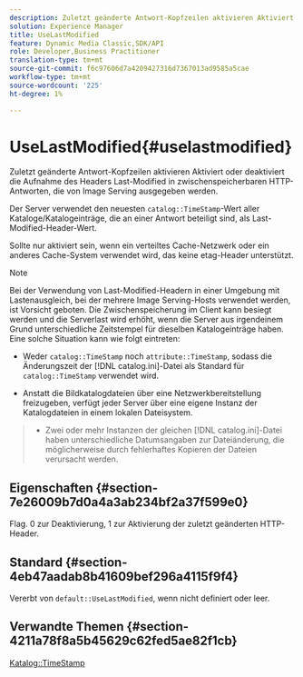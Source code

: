 ```yaml
---
description: Zuletzt geänderte Antwort-Kopfzeilen aktivieren Aktiviert oder deaktiviert die Aufnahme des Headers Last-Modified in zwischenspeicherbaren HTTP-Antworten, die von Image Serving ausgegeben werden.
solution: Experience Manager
title: UseLastModified
feature: Dynamic Media Classic,SDK/API
role: Developer,Business Practitioner
translation-type: tm+mt
source-git-commit: f6c97606d7a4209427316d7367013ad9585a5cae
workflow-type: tm+mt
source-wordcount: '225'
ht-degree: 1%

---
```



# UseLastModified{#uselastmodified}

Zuletzt geänderte Antwort-Kopfzeilen aktivieren Aktiviert oder deaktiviert die Aufnahme des Headers Last-Modified in zwischenspeicherbaren HTTP-Antworten, die von Image Serving ausgegeben werden.

Der Server verwendet den neuesten `catalog::TimeStamp`-Wert aller Kataloge/Katalogeinträge, die an einer Antwort beteiligt sind, als Last-Modified-Header-Wert.

Sollte nur aktiviert sein, wenn ein verteiltes Cache-Netzwerk oder ein anderes Cache-System verwendet wird, das keine etag-Header unterstützt.

>[!NOTE]
>
>Bei der Verwendung von Last-Modified-Headern in einer Umgebung mit Lastenausgleich, bei der mehrere Image Serving-Hosts verwendet werden, ist Vorsicht geboten. Die Zwischenspeicherung im Client kann besiegt werden und die Serverlast wird erhöht, wenn die Server aus irgendeinem Grund unterschiedliche Zeitstempel für dieselben Katalogeinträge haben. Eine solche Situation kann wie folgt eintreten:
>
>* Weder `catalog::TimeStamp` noch `attribute::TimeStamp`, sodass die Änderungszeit der [!DNL catalog.ini]-Datei als Standard für `catalog::TimeStamp` verwendet wird.
   >
   >
* Anstatt die Bildkatalogdateien über eine Netzwerkbereitstellung freizugeben, verfügt jeder Server über eine eigene Instanz der Katalogdateien in einem lokalen Dateisystem.
>* Zwei oder mehr Instanzen der gleichen [!DNL catalog.ini]-Datei haben unterschiedliche Datumsangaben zur Dateiänderung, die möglicherweise durch fehlerhaftes Kopieren der Dateien verursacht werden.

>



## Eigenschaften {#section-7e26009b7d0a4a3ab234bf2a37f599e0}

Flag. 0 zur Deaktivierung, 1 zur Aktivierung der zuletzt geänderten HTTP-Header.

## Standard {#section-4eb47aadab8b41609bef296a4115f9f4}

Vererbt von `default::UseLastModified`, wenn nicht definiert oder leer.

## Verwandte Themen {#section-4211a78f8a5b45629c62fed5ae82f1cb}

[Katalog::TimeStamp](../../../../../is-api/image-catalog/image-serving-api-ref/c-image-catalog-reference/c-image-svg-data-reference/c-image-data-reference/r-timestamp-cat.md#reference-59a27b72f4cb4a53a3baba83214c4ded)

